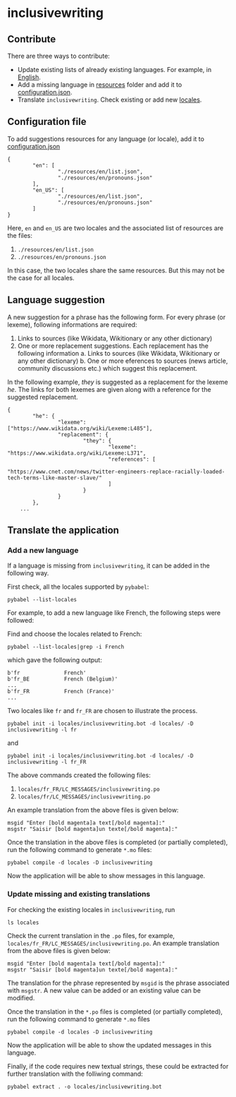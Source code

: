 # inclusivewriting

## Contribute
There are three ways to contribute:
* Update existing lists of already existing languages. For example, in [English](./resources/en/list.json).
* Add a missing language in [resources](./resources) folder and add it to [configuration.json](./configuration.json).
* Translate `inclusivewriting`. Check existing or add new [locales](./locales).

## Configuration file
To add suggestions resources for any language (or locale), add it to [configuration.json](./configuration.json)

```
{
        "en": [
                "./resources/en/list.json",
                "./resources/en/pronouns.json"
        ],
        "en_US": [
                "./resources/en/list.json",
                "./resources/en/pronouns.json"
        ]
}

```

Here, `en` and `en_US` are two locales and the associated list of resources are the files:
1. `./resources/en/list.json`
2. `./resources/en/pronouns.json`

In this case, the two locales share the same resources. But this may not be the case for all locales.

## Language suggestion
A new suggestion for a phrase has the following form. For every phrase (or lexeme), following informations are required:
1. Links to sources (like Wikidata, Wikitionary or any other dictionary)
2. One or more replacement suggestions. Each replacement has the following information
  a. Links to sources (like Wikidata, Wikitionary or any other dictionary)
  b. One or more eferences to sources (news article, community discussions etc.) which suggest this replacement.

In the following example, *they* is suggested as a replacement for the lexeme *he*. 
The links for both lexemes are given along with a reference for the suggested replacement.
```
{
        "he": {
                "lexeme": ["https://www.wikidata.org/wiki/Lexeme:L485"],
                "replacement": {
                        "they": {
                                "lexeme": "https://www.wikidata.org/wiki/Lexeme:L371",
                                "references": [
                                        "https://www.cnet.com/news/twitter-engineers-replace-racially-loaded-tech-terms-like-master-slave/"
                                ]
                        }
                }
        },
	...

```

## Translate the application

### Add a new language
If a language is missing from `inclusivewriting`, it can be added in the following way.

First check, all the locales supported by `pybabel`:

```
pybabel --list-locales
```

For example, to add a new language like French, the following steps were followed:

Find and choose the locales related to French:

```
pybabel --list-locales|grep -i French
```
which gave the following output:
```
b'fr              French'
b'fr_BE           French (Belgium)'
...
b'fr_FR           French (France)'
...
```

Two locales like `fr` and `fr_FR` are chosen to illustrate the process.

```
pybabel init -i locales/inclusivewriting.bot -d locales/ -D inclusivewriting -l fr
```
and

```
pybabel init -i locales/inclusivewriting.bot -d locales/ -D inclusivewriting -l fr_FR
```

The above commands created the following files:
1. `locales/fr_FR/LC_MESSAGES/inclusivewriting.po`
2. `locales/fr/LC_MESSAGES/inclusivewriting.po`

An example translation from the above files is given below:
```
msgid "Enter [bold magenta]a text[/bold magenta]:"
msgstr "Saisir [bold magenta]un texte[/bold magenta]:"
```

Once the translation in the above files is completed (or partially completed), run the following command to generate `*.mo` files: 

```
pybabel compile -d locales -D inclusivewriting
```

Now the application will be able to show messages in this language.

### Update missing and existing translations
For checking the existing locales in `inclusivewriting`, run
```
ls locales
```

Check the current translation in the `.po` files, for example, `locales/fr_FR/LC_MESSAGES/inclusivewriting.po`.
An example translation from the above files is given below:
```
msgid "Enter [bold magenta]a text[/bold magenta]:"
msgstr "Saisir [bold magenta]un texte[/bold magenta]:"
```
The translation for the phrase represented by `msgid` is the phrase associated with `msgstr`. A new value can be added or an existing value can be modified.

Once the translation in the `*.po` files is completed (or partially completed), run the following command to generate `*.mo` files

```
pybabel compile -d locales -D inclusivewriting
```

Now the application will be able to show the updated messages in this language.

Finally, if the code requires new textual strings, these could be extracted for further translation with the folliwing command: 

```
pybabel extract . -o locales/inclusivewriting.bot
```

